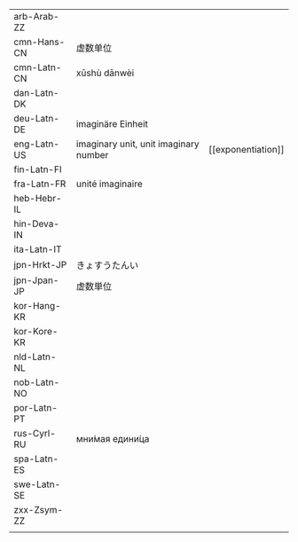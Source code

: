 | | | |
|-|-|-|
| arb-Arab-ZZ |  |  |
| cmn-Hans-CN | 虚数单位 |  |
| cmn-Latn-CN | xūshù dānwèi |  |
| dan-Latn-DK |  |  |
| deu-Latn-DE | imaginäre Einheit |  |
| eng-Latn-US | imaginary unit, unit imaginary number | [[exponentiation]] |
| fin-Latn-FI |  |  |
| fra-Latn-FR | unité imaginaire |  |
| heb-Hebr-IL |  |  |
| hin-Deva-IN |  |  |
| ita-Latn-IT |  |  |
| jpn-Hrkt-JP | きょすうたんい |  |
| jpn-Jpan-JP | 虚数単位 |  |
| kor-Hang-KR |  |  |
| kor-Kore-KR |  |  |
| nld-Latn-NL |  |  |
| nob-Latn-NO |  |  |
| por-Latn-PT |  |  |
| rus-Cyrl-RU | мни́мая едини́ца |  |
| spa-Latn-ES |  |  |
| swe-Latn-SE |  |  |
| zxx-Zsym-ZZ |  |  |
|  |  |  |
